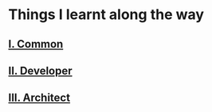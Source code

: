 # Things I learnt along the way

## [I. Common](/Learning/I.-Common)

## [II. Developer](/Learning/II.-Developer)

## [III. Architect](/Learning/III.-Senior-Developer)

